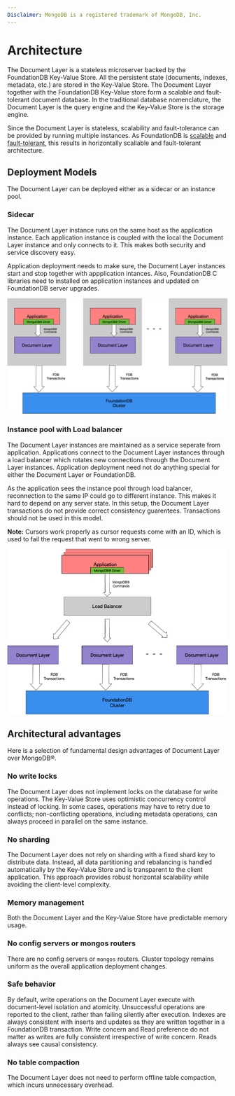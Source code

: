 ```yaml
---
Disclaimer: MongoDB is a registered trademark of MongoDB, Inc.
---
```


# Architecture

The Document Layer is a stateless microserver backed by the FoundationDB
Key-Value Store. All the persistent state (documents, indexes, metadata,
etc.) are stored in the Key-Value Store. The Document Layer together with the FoundationDB
Key-Value store form a scalable and fault-tolerant document database. In the traditional
database nomenclature, the Document Layer is the query engine and the Key-Value Store is the
storage engine.

Since the Document Layer is stateless, scalability and fault-tolerance can be
provided by running multiple instances.
As FoundationDB is [scalable](https://apple.github.io/foundationdb/performance.html) and
[fault-tolerant](https://apple.github.io/foundationdb/fault-tolerance.html), this results in
horizontally scallable and fault-tolerant architecture.

## Deployment Models

The Document Layer can be deployed either as a sidecar or an instance pool.

### Sidecar

The Document Layer instance runs on the same host as
the application instance. Each application instance is coupled
with the local the Document Layer instance and only connects to it.
This makes both security and service discovery easy.

Application deployment needs to make sure, the Document Layer instances
start and stop together with appplication intances. Also,
FoundationDB C libraries need to installed on application instances
and updated on FoundationDB server upgrades.

![image](images/sidecar-arch.png)

### Instance pool with Load balancer

The Document Layer instances are maintained as a service seperate from
application. Applications connect to the Document Layer instances through
a load balancer which rotates new connections through the Document Layer instances.
Application deployment need not do anything special for either the Document Layer or
FoundationDB.

As the application sees the instance pool through load balancer, reconnection
to the same IP could go to different instance. This makes it hard to depend on
any server state. In this setup, the Document Layer transactions do not provide
correct consistency guarentees. Transactions should not be used in this model.

**Note:** Cursors work properly as cursor requests come with an ID, which is used
to fail the request that went to wrong server.

![image](images/service-arch.png)

## Architectural advantages

Here is a selection of fundamental design advantages of Document
Layer over MongoDB®.

### No write locks

The Document Layer does not implement locks on the database for write
operations. The Key-Value Store uses optimistic concurrency control
instead of locking. In some cases, operations may have to retry due to
conflicts; non-conflicting operations, including metadata
operations, can always proceed in parallel on the same instance.

### No sharding

The Document Layer does not rely on sharding with a fixed shard key to
distribute data. Instead, all data partitioning and rebalancing is
handled automatically by the Key-Value Store and is transparent to the
client application. This approach provides robust horizontal scalability
while avoiding the client-level complexity.

### Memory management

Both the Document Layer and the Key-Value Store have predictable memory
usage.

### No config servers or mongos routers

There are no config servers or `mongos` routers. Cluster topology remains
uniform as the overall application deployment changes.

### Safe behavior

By default, write operations on the Document Layer execute with
document-level isolation and atomicity. Unsuccessful operations are
reported to the client, rather than failing silently after execution.
Indexes are always consistent with inserts and updates as they are
written together in a FoundationDB transaction. Write concern and Read
preference do not matter as writes are fully consistent
irrespective of write concern. Reads always see causal consistency.

### No table compaction

The Document Layer does not need to perform offline table compaction,
which incurs unnecessary overhead.

